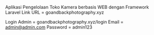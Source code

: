 Aplikasi Pengelolaan Toko Kamera berbasis WEB dengan Framework Laravel
Link URL    = goandbackphotography.xyz

Login Admin = goandbackphotography.xyz/login
Email       = admin@admin.com
Password    = admin123
